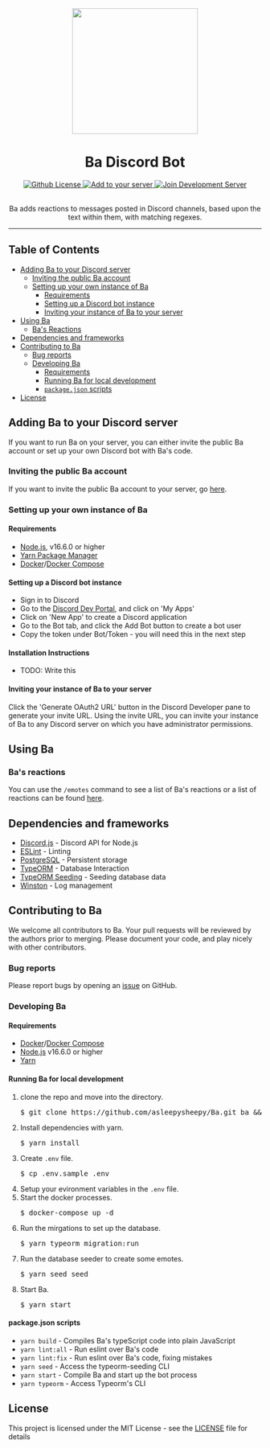 <div align="center">
  <img src="https://cdn.discordapp.com/avatars/432729863820935172/f29e3fa18a3521d69a792f9f8124cfec.png?size=1024" height="250" />
  <h1>Ba Discord Bot</h1>

  <a href="https://github.com/asleepysheepy/Ba/blob/main/LICENSE">
    <img src="https://img.shields.io/github/license/asleepysheepy/Ba.svg?style=flat-square" alt="Github License" />
  </a>
  <a href="https://discordapp.com/oauth2/authorize?&client_id=432729863820935172&scope=bot&permissions=329792">
    <img src="https://img.shields.io/badge/Add%20to%20your-server-7289DA.svg?style=flat-square" alt="Add to your server" />
  </a>
   <a href="https://discord.gg/GMSFMpF">
    <img src="https://img.shields.io/badge/Join%20the%20development-Discord-7289DA.svg?style=flat-square" alt="Join Development Server" />
  </a>

  <br />
  <br />

  <p>Ba adds reactions to messages posted in Discord channels, based upon the text within them, with matching regexes.</p>

  <hr />
</div>

## Table of Contents

* [Adding Ba to your Discord server](#adding-Ba-to-your-discord-server)
  * [Inviting the public Ba account](#inviting-the-public-ba-account)
  * [Setting up your own instance of Ba](#setting-up-your-own-instance-of-Ba)
    * [Requirements](#requirements)
    * [Setting up a Discord bot instance](#setting-up-a-discord-bot-instance)
    * [Inviting your instance of Ba to your server](#inviting-your-instance-of-Ba-to-your-server)
* [Using Ba](#using-Ba)
  * [Ba's Reactions](#bas-reactions)
* [Dependencies and frameworks](#Dependencies-and-frameworks)
* [Contributing to Ba](#contributing-to-Ba)
  * [Bug reports](#bug-reports)
  * [Developing Ba](#developing-Ba)
    * [Requirements](#requirements)
    * [Running Ba for local development](#running-Ba-for-local-development)
    * [`package.json` scripts](#package.json-scripts)
* [License](#license)

## Adding Ba to your Discord server

If you want to run Ba on your server, you can either invite the public Ba account or set up your own Discord bot with Ba's code.

### Inviting the public Ba account

If you want to invite the public Ba account to your server, go [here](https://discordapp.com/oauth2/authorize?&client_id=432729863820935172&scope=bot&permissions=2112).

### Setting up your own instance of Ba

#### Requirements

* [Node.js](https://nodejs.org/en/), v16.6.0 or higher
* [Yarn Package Manager](https://yarnpkg.com/)
* [Docker](https://www.docker.com/)/[Docker Compose](https://docs.docker.com/compose/)

#### Setting up a Discord bot instance

* Sign in to Discord
* Go to the [Discord Dev Portal](https://discordapp.com/developers/), and click on 'My Apps'
* Click on 'New App' to create a Discord application
* Go to the Bot tab, and click the Add Bot button to create a bot user
* Copy the token under Bot/Token - you will need this in the next step

#### Installation Instructions

* TODO: Write this

#### Inviting your instance of Ba to your server

Click the 'Generate OAuth2 URL' button in the Discord Developer pane to generate your invite URL.  Using the invite URL, you can invite your instance of Ba to any Discord server on which you have administrator permissions.

## Using Ba

### Ba's reactions

You can use the `/emotes` command to see a list of Ba's reactions or a list of reactions can be found [here](https://github.com/asleepysheepy/Ba/wiki/Reactions).

## Dependencies and frameworks

* [Discord.js](https://discord.js.org) - Discord API for Node.js
* [ESLint](https://eslint.org/) - Linting
* [PostgreSQL](https://www.postgresql.org/) - Persistent storage
* [TypeORM](https://typeorm.io/#/) - Database Interaction
* [TypeORM Seeding](https://github.com/w3tecch/typeorm-seeding) - Seeding database data
* [Winston](https://github.com/winstonjs/winston) - Log management

## Contributing to Ba

We welcome all contributors to Ba.  Your pull requests will be reviewed by the authors prior to merging. Please document your code, and play nicely with other contributors.

### Bug reports

Please report bugs by opening an [issue](https://github.com/asleepysheepy/Ba/issues) on GitHub.

### Developing Ba

#### Requirements
* [Docker](https://www.docker.com/)/[Docker Compose](https://docs.docker.com/compose/)
* [Node.js](https://nodejs.org/en/) v16.6.0 or higher
* [Yarn](https://yarnpkg.com/)

#### Running Ba for local development

<ol>
  <li>
    clone the repo and move into the directory.
    <br>
    <pre>$ git clone https://github.com/asleepysheepy/Ba.git ba && cd ba</pre>
  </li>
  <li>
    Install dependencies with yarn.
    <br>
    <pre>$ yarn install</pre>
  </li>
  <li>
    Create <code>.env</code> file.
    <br>
    <pre>$ cp .env.sample .env</pre>
  </li>
  <li>
    Setup your evironment variables in the <code>.env</code> file.
  </li>
  <li>
    Start the docker processes.
    <br>
    <pre>$ docker-compose up -d</pre>
  </li>
  <li>
    Run the mirgations to set up the database.
    <br>
    <pre>$ yarn typeorm migration:run</pre>
  </li>
  <li>
    Run the database seeder to create some emotes.
    <br>
    <pre>$ yarn seed seed</pre>
  </li>
  <li>
    Start Ba.
    <br>
    <pre>$ yarn start</pre>
  </li>
</ol>

#### package.json scripts

* `yarn build` - Compiles Ba's typeScript code into plain JavaScript
* `yarn lint:all` - Run eslint over Ba's code
* `yarn lint:fix` - Run eslint over Ba's code, fixing mistakes
* `yarn seed` - Access the typeorm-seeding CLI
* `yarn start` - Compile Ba and start up the bot process
* `yarn typeorm` - Access Typeorm's CLI

## License

This project is licensed under the MIT License - see the [LICENSE](LICENSE) file for details
